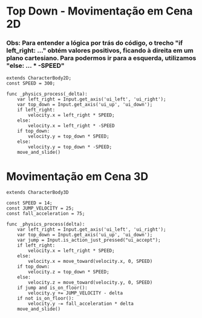 # Top Down - Movimentação em Cena 2D 
### Obs: Para entender a lógica por trás do código, o trecho "if left_right: ..." obtém valores positivos, ficando à direita em um plano cartesiano. Para podermos ir para a esquerda, utilizamos "else: ... * -SPEED"
```
extends CharacterBody2D;
const SPEED = 300;

func _physics_process(_delta):
	var left_right = Input.get_axis('ui_left', 'ui_right');
	var top_down = Input.get_axis('ui_up', 'ui_down');
	if left_right: 
		velocity.x = left_right * SPEED;
	else: 
		velocity.x = left_right * -SPEED
	if top_down:
		velocity.y = top_down * SPEED;
	else:
		velocity.y = top_down * -SPEED;
	move_and_slide()
```

# Movimentação em Cena 3D
```
extends CharacterBody3D

const SPEED = 14;
const JUMP_VELOCITY = 25;
const fall_acceleration = 75;

func _physics_process(delta):
	var left_right = Input.get_axis('ui_left', 'ui_right');
	var top_down = Input.get_axis('ui_up', 'ui_down');
	var jump = Input.is_action_just_pressed("ui_accept");
	if left_right: 
		velocity.x = left_right * SPEED;
	else: 
		velocity.x = move_toward(velocity.x, 0, SPEED)
	if top_down:
		velocity.z = top_down * SPEED;
	else:
		velocity.z = move_toward(velocity.y, 0, SPEED)
	if jump and is_on_floor():
		velocity.y += JUMP_VELOCITY - delta
	if not is_on_floor():
		velocity.y -= fall_acceleration * delta
	move_and_slide()
```
